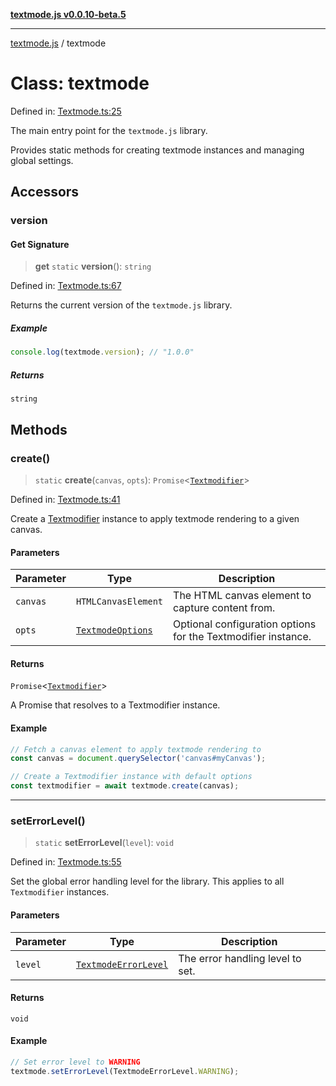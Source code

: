 [**textmode.js v0.0.10-beta.5**](../README.md)

***

[textmode.js](../README.md) / textmode

# Class: textmode

Defined in: [Textmode.ts:25](https://github.com/humanbydefinition/textmode.js-dev/blob/e3dc79bc1521c853de25f7f80d6e8ec46edd909c/src/Textmode.ts#L25)

The main entry point for the `textmode.js` library.

Provides static methods for creating textmode instances and managing global settings.

## Accessors

### version

#### Get Signature

> **get** `static` **version**(): `string`

Defined in: [Textmode.ts:67](https://github.com/humanbydefinition/textmode.js-dev/blob/e3dc79bc1521c853de25f7f80d6e8ec46edd909c/src/Textmode.ts#L67)

Returns the current version of the `textmode.js` library.

##### Example

```javascript
console.log(textmode.version); // "1.0.0"
```

##### Returns

`string`

## Methods

### create()

> `static` **create**(`canvas`, `opts`): `Promise`\<[`Textmodifier`](Textmodifier.md)\>

Defined in: [Textmode.ts:41](https://github.com/humanbydefinition/textmode.js-dev/blob/e3dc79bc1521c853de25f7f80d6e8ec46edd909c/src/Textmode.ts#L41)

Create a [Textmodifier](Textmodifier.md) instance to apply textmode rendering to a given canvas.

#### Parameters

| Parameter | Type | Description |
| ------ | ------ | ------ |
| `canvas` | `HTMLCanvasElement` | The HTML canvas element to capture content from. |
| `opts` | [`TextmodeOptions`](../type-aliases/TextmodeOptions.md) | Optional configuration options for the Textmodifier instance. |

#### Returns

`Promise`\<[`Textmodifier`](Textmodifier.md)\>

A Promise that resolves to a Textmodifier instance.

#### Example

```javascript
// Fetch a canvas element to apply textmode rendering to
const canvas = document.querySelector('canvas#myCanvas');

// Create a Textmodifier instance with default options
const textmodifier = await textmode.create(canvas);
```

***

### setErrorLevel()

> `static` **setErrorLevel**(`level`): `void`

Defined in: [Textmode.ts:55](https://github.com/humanbydefinition/textmode.js-dev/blob/e3dc79bc1521c853de25f7f80d6e8ec46edd909c/src/Textmode.ts#L55)

Set the global error handling level for the library. This applies to all `Textmodifier` instances.

#### Parameters

| Parameter | Type | Description |
| ------ | ------ | ------ |
| `level` | [`TextmodeErrorLevel`](../enumerations/TextmodeErrorLevel.md) | The error handling level to set. |

#### Returns

`void`

#### Example

```javascript
// Set error level to WARNING
textmode.setErrorLevel(TextmodeErrorLevel.WARNING);
```
